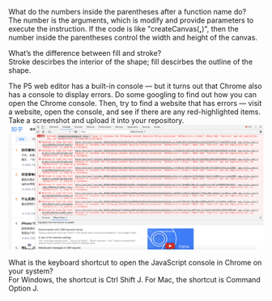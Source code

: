 What do the numbers inside the parentheses after a function name do?  
The number is the arguments, which is modify and provide parameters to execute the instruction. If the code is like "createCanvas(__,__)", then the number inside the parentheses control the width and height of the canvas.

What’s the difference between fill and stroke?  
Stroke descirbes the interior of the shape; fill descirbes the outline of the shape.

The P5 web editor has a built-in console — but it turns out that Chrome also has a console to display errors. Do some googling to find out how you can open the Chrome console. Then, try to find a website that has errors — visit a website, open the console, and see if there are any red-highlighted items. Take a screenshot and upload it into your repository.  
![](https://github.com/hzyhzya/hw1/blob/master/%233.png)

What is the keyboard shortcut to open the JavaScript console in Chrome on your system?  
For Windows, the shortcut is Ctrl Shift J. For Mac, the shortcut is Command Option J.
